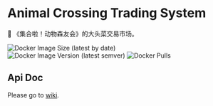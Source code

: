 # Animal Crossing Trading System
🥬 《集合啦！动物森友会》的大头菜交易市场。

![Docker Image Size (latest by date)](https://img.shields.io/docker/image-size/kastnerorz/animal-crossing-trading-system?logo=docker&sort=date)
![Docker Image Version (latest semver)](https://img.shields.io/docker/v/kastnerorz/animal-crossing-trading-system?sort=semver&logo=docker)
![Docker Pulls](https://img.shields.io/docker/pulls/kastnerorz/animal-crossing-trading-system?logo=docker)

## Api Doc
Please go to [wiki](https://github.com/kastnerorz/animal-crossing-trading-system/wiki).
